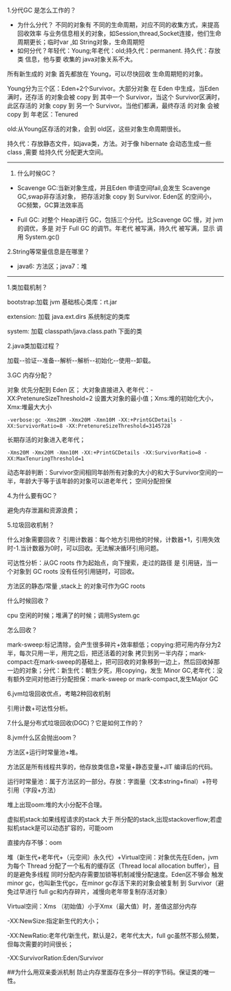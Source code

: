 1.分代GC 是怎么工作的？
- 为什么分代？ 不同的对象有 不同的生命周期，对应不同的收集方式，来提高回收效率
与业务信息相关的对象，如Session,thread,Socket连接，他们生命周期更长；临时var ,如
String对象，生命周期短
- 如何分代？年轻代：Young;年老代：old;持久代：permanent.
持久代：存放类 信息，他与要 收集的 java对象关系不大。

所有新生成的 对象 首先都放在 Young，可以尽快回收 生命周期短的对象。

Young分为三个区：Eden+2个Survivor。大部分对象 在 Eden 中生成，当Eden 满时，还存活
的对象会被 copy 到 其中一个 Survivor，当这个 Survivor区满时，此区存活的 对象 copy 到
另一个 Survivor。当他们都满，最终存活 的对象 会被 copy 到 年老区：Tenured

old:从Young区存活的对象，会到 old区，这些对象生命周期很长。

持久代：存放静态文件，如java类，方法。对于像 hibernate 会动态生成一些 class ,需要
给持久代 分配更大空间。

---
1. 什么时候GC？
- Scavenge GC:当新对象生成，并且Eden 申请空间fail,会发生 Scavenge GC,swap非存活对象，
把存活对象 copy 到 Survivor. Eden区 的空间小，GC频繁，GC算法效率高

- Full GC: 对整个 Heap进行 GC，包括三个分代。比Scavenge GC 慢，对 jvm的调优，多是
对于 Full GC 的调节。年老代 被写满，持久代 被写满，显示 调用 System.gc()

2.String等常量信息是在哪里？
- java6: 方法区；java7：堆

---
1.类加载机制？

bootstrap:加载 jvm 基础核心类库：rt.jar

extension: 加载 java.ext.dirs 系统制定的类库

system: 加载 classpath/java.class.path 下面的类

2.java类加载过程？

加载--验证--准备--解析--解析--初始化--使用--卸载。

3.GC 内存分配？

对象 优先分配到 Eden 区；
大对象直接进入 老年代：-XX:PretenureSizeThreshold=2 设置大对象的最小值；Xms:堆的初始化大小，Xmx:堆最大大小

```
-verbose:gc -Xms20M -Xmx20M -Xmn10M -XX:+PrintGCDetails -XX:SurvivorRatio=8 -XX:PretenureSizeThreshold=3145728`

```
长期存活的对象进入老年代；
```
-Xms20M -Xmx20M -Xmn10M -XX:+PrintGCDetails -XX:SurvivorRatio=8 -XX:MaxTenuringThreshold=1

```
动态年龄判断：Survivor空间相同年龄所有对象的大小的和大于Survivor空间的一半，年龄大于等于该年龄的对象可以进老年代；
空间分配担保

4.为什么要有GC？

避免内存泄漏和资源浪费；

5.垃圾回收机制？

什么对象需要回收？
引用计数器：每个地方引用他的时候，计数器+1，引用失效时-1.当计数器为0时，可以回收。无法解决循环引用问题。

可达性分析：从GC roots 作为起始点，向下搜索，走过的路径 是 引用链，当一个对象到 GC roots 没有任何引用链时，可回收。

方法区的静态/常量 ,stack上 的对象可作为GC roots

什么时候回收？

cpu 空闲的时候；堆满了的时候；调用System.gc

怎么回收？

mark-sweep:标记清除，会产生很多碎片+效率额低；copying:把可用内存分为2半，每次只用一半，用完之后，把还活着的对象 拷贝到另一半内存；mark-compact:在mark-sweep的基础上，把可回收的对象移到一边上，然后回收掉那一边的对象；分代：新生代：朝生夕死，用copying，发生 Minor GC,老年代：没有额外空间对他进行分配担保：mark-sweep or mark-compact,发生Major GC

6.jvm垃圾回收优点，考略2种回收机制

引用计数+可达性分析。

7.什么是分布式垃圾回收(DGC)？它是如何工作的？

8.jvm什么区会抛出oom？

方法区+运行时常量池+堆。

方法区是所有线程共享的，他存放类信息+常量+静态变量+JIT 编译后的代码。

运行时常量池：属于方法区的一部分。存放：字面量（文本string+final）+符号引用（字段+方法）

堆上出现oom:堆的大小分配不合理。

虚拟机stack:如果线程请求的stack 大于 所分配的stack,出现stackoverflow;若虚拟机stack是可以动态扩容的，可能oom

直接内存不够：oom

堆（新生代+老年代+（元空间）永久代）+Virtual空间：对象优先在Eden，jvm为每个 Thread 分配了一个私有的缓存区（Thread local allocation buffer），目的是避免多线程 同时分配内存需要加锁等机制减慢分配速度。Eden区不够会 触发 minor gc，也叫新生代gc，在minor gc存活下来的对象会被复制 到 Survivor（避免过早进行 full gc和内存碎片，减慢向老年带复制存活对象） 

Virtual空间：Xms （初始值）小于Xmx（最大值）时，差值这部分内存

-XX:NewSize:指定新生代的大小；

-XX:NewRatio:老年代/新生代，默认是2，老年代太大，full gc虽然不那么频繁，但每次需要的时间很长；

-XX:SurvivorRation:Eden/Survivor

##为什么用双亲委派机制
防止内存里面存在多分一样的字节码。保证类的唯一性。